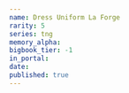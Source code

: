 ```yaml
---
name: Dress Uniform La Forge
rarity: 5
series: tng
memory_alpha:
bigbook_tier: -1
in_portal:
date:
published: true
---
```



